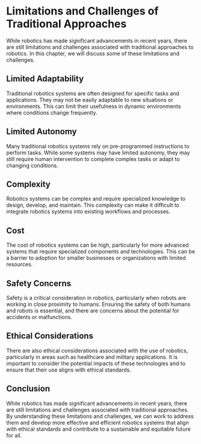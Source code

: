 Limitations and Challenges of Traditional Approaches
=====================================================================================

While robotics has made significant advancements in recent years, there are still limitations and challenges associated with traditional approaches to robotics. In this chapter, we will discuss some of these limitations and challenges.

Limited Adaptability
--------------------

Traditional robotics systems are often designed for specific tasks and applications. They may not be easily adaptable to new situations or environments. This can limit their usefulness in dynamic environments where conditions change frequently.

Limited Autonomy
----------------

Many traditional robotics systems rely on pre-programmed instructions to perform tasks. While some systems may have limited autonomy, they may still require human intervention to complete complex tasks or adapt to changing conditions.

Complexity
----------

Robotics systems can be complex and require specialized knowledge to design, develop, and maintain. This complexity can make it difficult to integrate robotics systems into existing workflows and processes.

Cost
----

The cost of robotics systems can be high, particularly for more advanced systems that require specialized components and technologies. This can be a barrier to adoption for smaller businesses or organizations with limited resources.

Safety Concerns
---------------

Safety is a critical consideration in robotics, particularly when robots are working in close proximity to humans. Ensuring the safety of both humans and robots is essential, and there are concerns about the potential for accidents or malfunctions.

Ethical Considerations
----------------------

There are also ethical considerations associated with the use of robotics, particularly in areas such as healthcare and military applications. It is important to consider the potential impacts of these technologies and to ensure that their use aligns with ethical standards.

Conclusion
----------

While robotics has made significant advancements in recent years, there are still limitations and challenges associated with traditional approaches. By understanding these limitations and challenges, we can work to address them and develop more effective and efficient robotics systems that align with ethical standards and contribute to a sustainable and equitable future for all.
